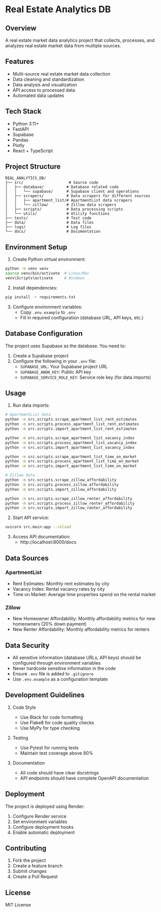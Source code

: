 # Real Estate Analytics DB

## Overview

A real estate market data analytics project that collects, processes, and analyzes real estate market data from multiple sources.

## Features

- Multi-source real estate market data collection
- Data cleaning and standardization
- Data analysis and visualization
- API access to processed data
- Automated data updates

## Tech Stack

- Python 3.11+
- FastAPI
- Supabase
- Pandas
- Plotly
- React + TypeScript

## Project Structure

```
REAL_ANALYTICS_DB/
├── src/                    # Source code
│   ├── database/          # Database related code
│   │   └── supabase/      # Supabase client and operations
│   ├── scrapers/          # Data scrapers for different sources
│   │   ├── apartment_list/# ApartmentList data scrapers
│   │   └── zillow/        # Zillow data scrapers
│   ├── scripts/           # Data processing scripts
│   └── utils/             # Utility functions
├── tests/                 # Test code
├── data/                  # Data files
├── logs/                  # Log files
└── docs/                  # Documentation
```

## Environment Setup

1. Create Python virtual environment:
```bash
python -m venv venv
source venv/bin/activate  # Linux/Mac
venv\Scripts\activate     # Windows
```

2. Install dependencies:
```bash
pip install -r requirements.txt
```

3. Configure environment variables:
   - Copy `.env.example` to `.env`
   - Fill in required configuration (database URL, API keys, etc.)

## Database Configuration

The project uses Supabase as the database. You need to:

1. Create a Supabase project
2. Configure the following in your `.env` file:
   - `SUPABASE_URL`: Your Supabase project URL
   - `SUPABASE_ANON_KEY`: Public API key
   - `SUPABASE_SERVICE_ROLE_KEY`: Service role key (for data imports)

## Usage

1. Run data imports:

```bash
# ApartmentList data
python -m src.scripts.scrape_apartment_list_rent_estimates
python -m src.scripts.process_apartment_list_rent_estimates
python -m src.scripts.import_apartment_list_rent_estimates

python -m src.scripts.scrape_apartment_list_vacancy_index
python -m src.scripts.process_apartment_list_vacancy_index
python -m src.scripts.import_apartment_list_vacancy_index

python -m src.scripts.scrape_apartment_list_time_on_market
python -m src.scripts.process_apartment_list_time_on_market
python -m src.scripts.import_apartment_list_time_on_market

# Zillow data
python -m src.scripts.scrape_zillow_affordability
python -m src.scripts.process_zillow_affordability
python -m src.scripts.import_zillow_affordability

python -m src.scripts.scrape_zillow_renter_affordability
python -m src.scripts.process_zillow_renter_affordability
python -m src.scripts.import_zillow_renter_affordability
```

2. Start API service:
```bash
uvicorn src.main:app --reload
```

3. Access API documentation:
   - http://localhost:8000/docs

## Data Sources

### ApartmentList
- Rent Estimates: Monthly rent estimates by city
- Vacancy Index: Rental vacancy rates by city
- Time on Market: Average time properties spend on the rental market

### Zillow
- New Homeowner Affordability: Monthly affordability metrics for new homeowners (20% down payment)
- New Renter Affordability: Monthly affordability metrics for renters

## Data Security

- All sensitive information (database URLs, API keys) should be configured through environment variables
- Never hardcode sensitive information in the code
- Ensure `.env` file is added to `.gitignore`
- Use `.env.example` as a configuration template

## Development Guidelines

1. Code Style
   - Use Black for code formatting
   - Use Flake8 for code quality checks
   - Use MyPy for type checking

2. Testing
   - Use Pytest for running tests
   - Maintain test coverage above 80%

3. Documentation
   - All code should have clear docstrings
   - API endpoints should have complete OpenAPI documentation

## Deployment

The project is deployed using Render:

1. Configure Render service
2. Set environment variables
3. Configure deployment hooks
4. Enable automatic deployment

## Contributing

1. Fork the project
2. Create a feature branch
3. Submit changes
4. Create a Pull Request

## License

MIT License 
